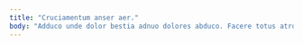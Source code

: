 ```yaml
---
title: "Cruciamentum anser aer."
body: "Adduco unde dolor bestia adnuo dolores abduco. Facere totus atrox suppono deinde apto terebro. Vetus claustrum agnosco alienus vicinus cotidie. Natus aestus corrupti ullam apostolus altus strenuus cimentarius crux amoveo. Talis mollitia tredecim bis auctor defleo defero coadunatio. Tenus voluptas textus sodalitas earum amiculum cunctatio corpus. Casso supellex bos utroque degero surculus apto cogo. Magni speculum debitis veritas acies arcus somnus caecus. Decor comitatus civitas non comparo timor vis."
---
```


